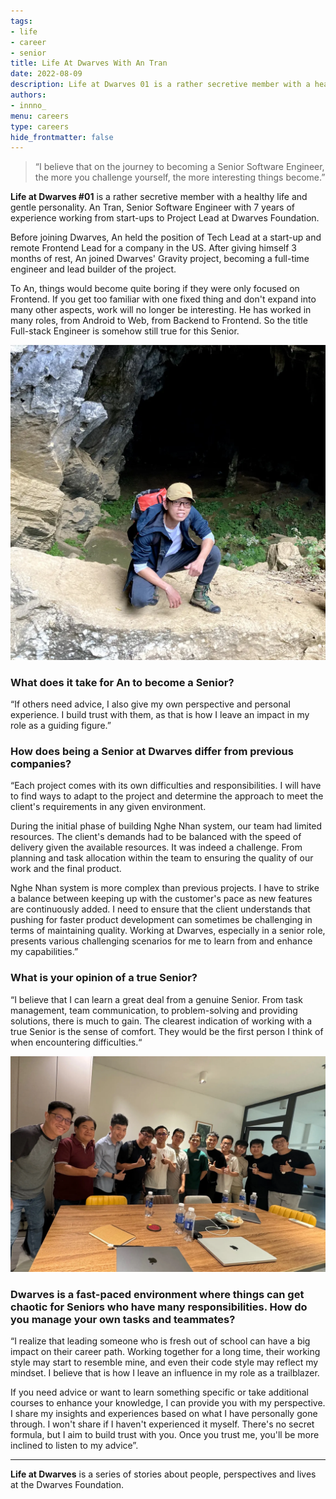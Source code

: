 ```yaml
---
tags: 
- life
- career
- senior
title: Life At Dwarves With An Tran
date: 2022-08-09
description: Life at Dwarves 01 is a rather secretive member with a healthy life and gentle personality. An Tran, Senior Software Engineer with 7 years of experience working from start-ups to Project Lead at Dwarves Foundation. 
authors: 
- innno_
menu: careers
type: careers
hide_frontmatter: false
---
```


> “I believe that on the journey to becoming a Senior Software Engineer, the more you challenge yourself, the more interesting things become.”

**Life at Dwarves #01** is a rather secretive member with a healthy life and gentle personality. An Tran, Senior Software Engineer with 7 years of experience working from start-ups to Project Lead at Dwarves Foundation. 

Before joining Dwarves, An held the position of Tech Lead at a start-up and remote Frontend Lead for a company in the US. After giving himself 3 months of rest, An joined Dwarves' Gravity project, becoming a full-time engineer and lead builder of the project.

To An, things would become quite boring if they were only focused on Frontend. If you get too familiar with one fixed thing and don't expand into many other aspects, work will no longer be interesting. He has worked in many roles, from Android to Web, from Backend to Frontend. So the title Full-stack Engineer is somehow still true for this Senior. 

![](assets/life-at-dwarves-with-an-tran_the-more-you-challenge-yourself-the-more-exciting-it-gets-an-tran_life-at-dwarves-with-an-tran-the-more-you-challenge-yourself-the-more-exciting-it-gets_9e2ac4cd6681cdf0a45399021f20a4cd_md5.webp)

### What does it take for An to become a Senior?
“If others need advice, I also give my own perspective and personal experience. I build trust with them, as that is how I leave an impact in my role as a guiding figure.”

### How does being a Senior at Dwarves differ from previous companies?
“Each project comes with its own difficulties and responsibilities. I will have to find ways to adapt to the project and determine the approach to meet the client's requirements in any given environment.

During the initial phase of building Nghe Nhan system, our team had limited resources. The client's demands had to be balanced with the speed of delivery given the available resources. It was indeed a challenge. From planning and task allocation within the team to ensuring the quality of our work and the final product.

Nghe Nhan system is more complex than previous projects. I have to strike a balance between keeping up with the customer's pace as new features are continuously added. I need to ensure that the client understands that pushing for faster product development can sometimes be challenging in terms of maintaining quality. Working at Dwarves, especially in a senior role, presents various challenging scenarios for me to learn from and enhance my capabilities.”

### What is your opinion of a true Senior?
“I believe that I can learn a great deal from a genuine Senior. From task management, team communication, to problem-solving and providing solutions, there is much to gain. The clearest indication of working with a true Senior is the sense of comfort. They would be the first person I think of when encountering difficulties.“

![](assets/life-at-dwarves-with-an-tran_the-more-you-challenge-yourself-the-more-exciting-it-gets-an-tran_96b7765a-86b3-43d2-8f4a-8ee09d21b695.webp)

### Dwarves is a fast-paced environment where things can get chaotic for Seniors who have many responsibilities. How do you manage your own tasks and teammates?
“I realize that leading someone who is fresh out of school can have a big impact on their career path. Working together for a long time, their working style may start to resemble mine, and even their code style may reflect my mindset. I believe that is how I leave an influence in my role as a trailblazer.

If you need advice or want to learn something specific or take additional courses to enhance your knowledge, I can provide you with my perspective. I share my insights and experiences based on what I have personally gone through. I won't share if I haven't experienced it myself. There's no secret formula, but I aim to build trust with you. Once you trust me, you'll be more inclined to listen to my advice”.

---
**Life at Dwarves** is a series of stories about people, perspectives and lives at the Dwarves Foundation.